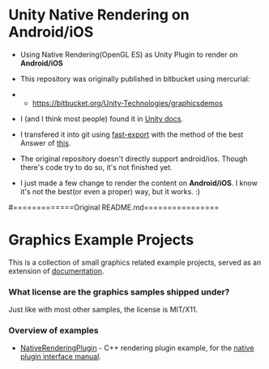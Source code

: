 # Unity Native Rendering on **Android/iOS**
* Using Native Rendering(OpenGL ES) as Unity Plugin to render on **Android/iOS**

* This repository was originally published in bitbucket using mercurial:

* * https://bitbucket.org/Unity-Technologies/graphicsdemos

* I (and I think most people) found it in [Unity docs](https://docs.unity3d.com/Manual/NativePluginInterface.html).

* I transfered it into git using [fast-export](https://github.com/frej/fast-export) with the method of the best Answer of [this](https://stackoverflow.com/questions/16037787/convert-mercurial-project-to-git).

* The original repository doesn't directly support android/ios. Though there's code try to do so, it's not finished yet.

* I just made a few change to render the content on **Android/iOS**. I know it's not the best(or even a proper) way, but it works. :)


#=============Original README.md================
# Graphics Example Projects

This is a collection of small graphics related example projects, served as an extension of [documentation](http://docs.unity3d.com/).


### What license are the graphics samples shipped under?

Just like with most other samples, the license is MIT/X11.


### Overview of examples

* [NativeRenderingPlugin](NativeRenderingPlugin) - C++ rendering plugin example, for the [native plugin interface manual](http://docs.unity3d.com/Manual/NativePluginInterface.html).

